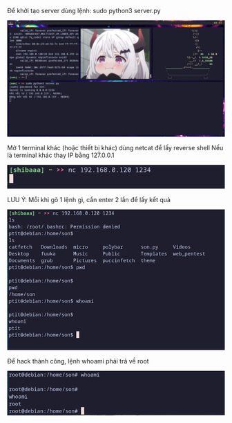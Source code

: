 Để khởi tạo server dùng lệnh: sudo python3 server.py

![alt text](image/image1.png)

Mở 1 terminal khác (hoặc thiết bị khác) dùng netcat để lấy reverse shell
Nếu là terminal khác thay IP bằng 127.0.0.1 

![alt text](image/image2.png)

LƯU Ý: Mỗi khi gõ 1 lệnh gì, cần enter 2 lần để lấy kết quả

![alt text](image/image3.png)

Để hack thành công, lệnh whoami phải trả về root

![alt text](image/image4.png)